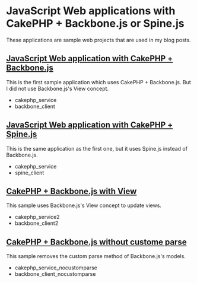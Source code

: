 # JavaScript Web applications with CakePHP + Backbone.js or Spine.js

These applications are sample web projects that are used in my blog posts.

## [JavaScript Web application with CakePHP + Backbone.js](http://cx5software.com/blog/2012/03/26/cakephp-backbone-js/ "go to the blog")
This is the first sample application which uses CakePHP + Backbone.js. But I did not use Backbone.js's View concept.
* cakephp_service
* backbone_client

## [JavaScript Web application with CakePHP + Spine.js](http://cx5software.com/blog/2012/03/28/cakephp-spine-js/ "go to the blog")
This is the same application as the first one, but it uses Spine.js instead of Backbone.js.
* cakephp_service
* spine_client

## [CakePHP + Backbone.js with View](http://cx5software.com/blog/2012/04/12/cakephp_backbonejs_with_view/ "go to the blog")
This sample uses Backbone.js's View concept to update views.
* cakephp_service2
* backbone_client2

## [CakePHP + Backbone.js without custome parse](http://cx5software.com/blog/2012/04/15/cakephp-backbone-js_jsonformat/ "go to the blog")
This sample removes the custom parse method of Backbone.js's models. 
* cakephp_service_nocustomparse
* backbone_client_nocustomparse